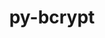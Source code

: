 ---
title: "py-bcrypt"
layout: cache
categories: [package, develop-2024-06-16]
meta: {"versions": ["3.2.0"], "compilers": ["gcc@=11.4.0", "gcc@=9.4.0", "oneapi@=2024.0.0"], "oss": ["ubuntu20.04", "ubuntu22.04"], "platforms": ["linux"], "targets": ["neoverse_v1", "neoverse_v2", "ppc64le", "x86_64_v3"], "stacks": ["e4s", "e4s-neoverse-v2", "e4s-neoverse_v1", "e4s-oneapi", "e4s-power", "root"], "num_specs": 5, "num_specs_by_stack": {"root": 5, "e4s-power": 1, "e4s-oneapi": 1, "e4s-neoverse_v1": 1, "e4s": 1, "e4s-neoverse-v2": 1}}
spec_details: [{"hash": "mtblbx2smkopssimjb6p22zu55jyamrv", "compiler": "gcc@=9.4.0", "versions": ["3.2.0"], "os": "ubuntu20.04", "platform": "linux", "target": "ppc64le", "variants": ["build_system=python_pip"], "stacks": ["root", "e4s-power"], "size": "-", "tarball": "https://binaries.spack.io/develop-2024-06-16/build_cache/linux-ubuntu20.04-ppc64le/gcc-9.4.0/py-bcrypt-3.2.0/linux-ubuntu20.04-ppc64le-gcc-9.4.0-py-bcrypt-3.2.0-mtblbx2smkopssimjb6p22zu55jyamrv.spack"}, {"hash": "x6zq4zejuddkx2enswgmalgfmhwlx43b", "compiler": "oneapi@=2024.0.0", "versions": ["3.2.0"], "os": "ubuntu22.04", "platform": "linux", "target": "x86_64_v3", "variants": ["build_system=python_pip"], "stacks": ["e4s-oneapi", "root"], "size": "-", "tarball": "https://binaries.spack.io/develop-2024-06-16/build_cache/linux-ubuntu22.04-x86_64_v3/oneapi-2024.0.0/py-bcrypt-3.2.0/linux-ubuntu22.04-x86_64_v3-oneapi-2024.0.0-py-bcrypt-3.2.0-x6zq4zejuddkx2enswgmalgfmhwlx43b.spack"}, {"hash": "pbbnkcryetz6s4gx6xs74k3dvqaqinyc", "compiler": "gcc@=11.4.0", "versions": ["3.2.0"], "os": "ubuntu22.04", "platform": "linux", "target": "neoverse_v1", "variants": ["build_system=python_pip"], "stacks": ["root", "e4s-neoverse_v1"], "size": "-", "tarball": "https://binaries.spack.io/develop-2024-06-16/build_cache/linux-ubuntu22.04-neoverse_v1/gcc-11.4.0/py-bcrypt-3.2.0/linux-ubuntu22.04-neoverse_v1-gcc-11.4.0-py-bcrypt-3.2.0-pbbnkcryetz6s4gx6xs74k3dvqaqinyc.spack"}, {"hash": "f5paazwndlbz6jzg2lagtqaw5qboj6pf", "compiler": "gcc@=11.4.0", "versions": ["3.2.0"], "os": "ubuntu22.04", "platform": "linux", "target": "x86_64_v3", "variants": ["build_system=python_pip"], "stacks": ["e4s", "root"], "size": "-", "tarball": "https://binaries.spack.io/develop-2024-06-16/build_cache/linux-ubuntu22.04-x86_64_v3/gcc-11.4.0/py-bcrypt-3.2.0/linux-ubuntu22.04-x86_64_v3-gcc-11.4.0-py-bcrypt-3.2.0-f5paazwndlbz6jzg2lagtqaw5qboj6pf.spack"}, {"hash": "tvhm5kb3i5w5mqkoddmh2tlevhk36vwz", "compiler": "gcc@=11.4.0", "versions": ["3.2.0"], "os": "ubuntu22.04", "platform": "linux", "target": "neoverse_v2", "variants": ["build_system=python_pip"], "stacks": ["e4s-neoverse-v2", "root"], "size": "-", "tarball": "https://binaries.spack.io/develop-2024-06-16/build_cache/linux-ubuntu22.04-neoverse_v2/gcc-11.4.0/py-bcrypt-3.2.0/linux-ubuntu22.04-neoverse_v2-gcc-11.4.0-py-bcrypt-3.2.0-tvhm5kb3i5w5mqkoddmh2tlevhk36vwz.spack"}]
---